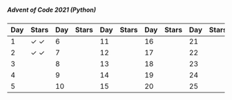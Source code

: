 ##### Advent of Code 2021 (Python)
| Day | Stars | Day | Stars | Day | Stars | Day | Stars | Day | Stars |
|-----|-------|-----|-------|-----|-------|-----|-------|-----|-------|
|    1| ✓ ✓ |    6|     |   11|     |   16|     |   21|     |
|    2| ✓ ✓ |    7|     |   12|     |   17|     |   22|     |
|    3|     |    8|     |   13|     |   18|     |   23|     |
|    4|     |    9|     |   14|     |   19|     |   24|     |
|    5|     |   10|     |   15|     |   20|     |   25|     |
